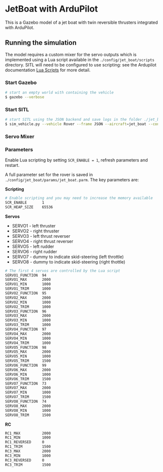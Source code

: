 # JetBoat with ArduPilot

This is a Gazebo model of a jet boat with twin reversible thrusters integrated with ArduPilot.

## Running the simulation

The model requires a custom mixer for the servo outputs which is implemented using
a Lua script available in the `./config/jet_boat/scripts` directory. SITL will
need to be configured to use scripting: see the Ardupilot documentation [Lua Scripts](https://ardupilot.org/rover/docs/common-lua-scripts.html?highlight=lua#lua-scripts) for more detail.

### Start Gazebo

```bash
# start an empty world with containing the vehicle
$ gazebo --verbose 
```

### Start SITL

```bash
# start SITL using the JSON backend and save logs in the folder ./jet_boat
$ sim_vehicle.py --vehicle Rover --frame JSON --aircraft=jet_boat --console --map
```

### Servo Mixer


### Parameters

Enable Lua scripting by setting `SCR_ENABLE = 1`, refresh parameters and restart. 

A full parameter set for the rover is saved in `./config/jet_boat/params/jet_boat.parm`.
The key parameters are:

**Scripting**

```bash
# Enable scripting and you may need to increase the memory available
SCR_ENABLE       1
SCR_HEAP_SIZE    65536
```

**Servos**

- SERVO1 - left thruster
- SERVO2 - right thruster
- SERVO3 - left thrust reverser
- SERVO4 - right thrust reverser
- SERVO5 - left rudder
- SERVO6 - right rudder
- SERVO7 - dummy to indicate skid-steering (left throttle)
- SERVO8 - dummy to indicate skid-steering (right thottle)


```bash
# The first 4 servos are controlled by the Lua script
SERVO1_FUNCTION  94
SERVO1_MAX       2000
SERVO1_MIN       1000
SERVO1_TRIM      1000
SERVO2_FUNCTION  95
SERVO2_MAX       2000
SERVO2_MIN       1000
SERVO2_TRIM      1000
SERVO3_FUNCTION  96
SERVO3_MAX       2000
SERVO3_MIN       1000
SERVO3_TRIM      1000
SERVO4_FUNCTION  97
SERVO4_MAX       2000
SERVO4_MIN       1000
SERVO4_TRIM      1000
SERVO5_FUNCTION  98
SERVO5_MAX       2000
SERVO5_MIN       1000
SERVO5_TRIM      1500
SERVO6_FUNCTION  99
SERVO6_MAX       2000
SERVO6_MIN       1000
SERVO6_TRIM      1500
SERVO7_FUNCTION  73
SERVO7_MAX       2000
SERVO7_MIN       1000
SERVO7_TRIM      1500
SERVO8_FUNCTION  74
SERVO8_MAX       2000
SERVO8_MIN       1000
SERVO8_TRIM      1500
```

**RC**

```bash
RC1_MAX          2000
RC1_MIN          1000
RC1_REVERSED     0
RC1_TRIM         1500
RC3_MAX          2000
RC3_MIN          1000
RC3_REVERSED     0
RC3_TRIM         1500
```
